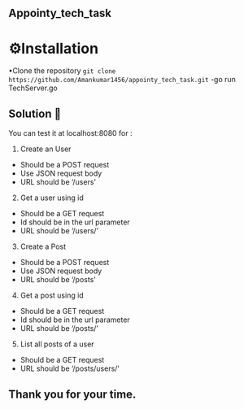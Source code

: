 ## Appointy_tech_task

# ⚙️Installation
•Clone the repository ```git clone https://github.com/Amankumar1456/appointy_tech_task.git```
-go run TechServer.go

## Solution 📐
You can test it at localhost:8080 for :
1. Create an User
  * Should be a POST request
  * Use JSON request body
  * URL should be ‘/users'
2. Get a user using id
  * Should be a GET request
  * Id should be in the url parameter
  * URL should be ‘/users/<id here>’
3. Create a Post
  * Should be a POST request
  * Use JSON request body
  * URL should be ‘/posts'
4. Get a post using id
  * Should be a GET request
  * Id should be in the url parameter
  * URL should be ‘/posts/<id here>’
5. List all posts of a user
  * Should be a GET request
  * URL should be ‘/posts/users/<Id here>'

  ## Thank you for your time.

